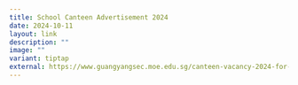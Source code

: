 ```yaml
---
title: School Canteen Advertisement 2024
date: 2024-10-11
layout: link
description: ""
image: ""
variant: tiptap
external: https://www.guangyangsec.moe.edu.sg/canteen-vacancy-2024-for-guangyang-secondary-school/
---
```


